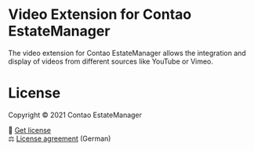 # Video Extension for Contao EstateManager
The video extension for Contao EstateManager allows the integration and display of videos from different sources like YouTube or Vimeo.
        
# License
Copyright © 2021 Contao EstateManager

🎫 [Get license](https://www.contao-estatemanager.com/de/erweiterungen/video.html) \
⚖ [License agreement](https://www.contao-estatemanager.com/de/lizenzbedingungen.html) (German)

